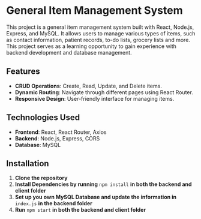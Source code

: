 # General Item Management System

This project is a general item management system built with React, Node.js, Express, and MySQL. It allows users to manage various types of items, such as contact information, patient records, to-do lists, grocery lists and more.  
This project serves as a learning opportunity to gain experience with backend development and database management.

## Features

- **CRUD Operations**: Create, Read, Update, and Delete items.
- **Dynamic Routing**: Navigate through different pages using React Router.
- **Responsive Design**: User-friendly interface for managing items.

## Technologies Used

- **Frontend**: React, React Router, Axios
- **Backend**: Node.js, Express, CORS
- **Database**: MySQL

## Installation

1. **Clone the repository**
2. **Install Dependencies by running** ```npm install``` **in both the backend and client folder**
3. **Set up you own MySQL Database and update the information in** ```index.js``` **in the backend folder**
4. **Run** ```npm start``` **in both the backend and client folder**
